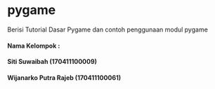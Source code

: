 # pygame
Berisi Tutorial Dasar Pygame dan contoh penggunaan modul pygame

#### Nama Kelompok : 
#### Siti Suwaibah         (170411100009)
#### Wijanarko Putra Rajeb (170411100061)
